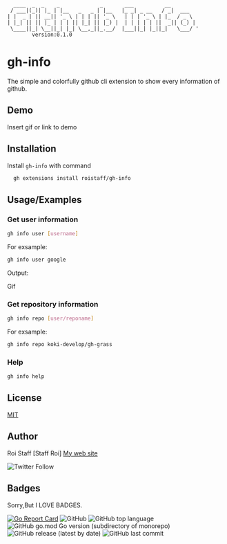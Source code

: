 ```
  ____  _  _    _             _       ___          __        
 / ___|(_)| |_ | |__   _   _ | |__   |_ _| _ __   / _|  ___    
| |  _ | || __|| '_ \ | | | || '_ \   | | | '_ \ | |_  / _ \   
| |_| || || |_ | | | || |_| || |_) |  | | | | | ||  _|| (_) |  
 \____||_| \__||_| |_| \__,_||_.__/  |___||_| |_||_|   \___/ '
        version:0.1.0  
```
# gh-info
The simple and colorfully github cli extension to show every information of github.
## Demo

Insert gif or link to demo


## Installation

Install `gh-info` with command

```bash
  gh extensions install roistaff/gh-info
```
    
## Usage/Examples

### Get user information

```bash
gh info user [username]
```
For exsample:
```bash
gh info user google
```
Output:

Gif

### Get repository information

```bash
gh info repo [user/reponame]
```
For exsample:
```bash
gh info repo koki-develop/gh-grass
```
### Help
```bash
gh info help
```
## License

[MIT](https://choosealicense.com/licenses/mit/)


## Author
Roi Staff [Staff Roi]
 [My web site](https://roistaff.github.io/)

 ![Twitter Follow](https://img.shields.io/twitter/follow/roi_staff?style=social)
## Badges

Sorry,But I LOVE BADGES.

[![Go Report Card](https://goreportcard.com/badge/github.com/roistaff/gh-info)](https://goreportcard.com/report/github.com/roistaff/gh-info) ![GitHub](https://img.shields.io/github/license/roistaff/gh-info)
![GitHub top language](https://img.shields.io/github/languages/top/roistaff/gh-info)
![GitHub go.mod Go version (subdirectory of monorepo)](https://img.shields.io/github/go-mod/go-version/roistaff/gh-info)
![GitHub release (latest by date)](https://img.shields.io/github/v/release/roistaff/gh-info)
![GitHub last commit](https://img.shields.io/github/last-commit/roistaff/gh-info)
